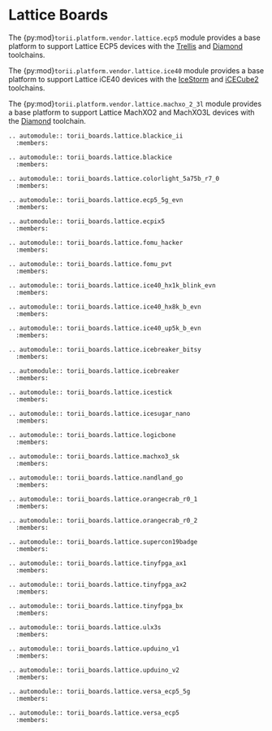 # Lattice Boards

The {py:mod}`torii.platform.vendor.lattice.ecp5` module provides a base platform to support Lattice ECP5 devices with the [Trellis] and [Diamond] toolchains.

The {py:mod}`torii.platform.vendor.lattice.ice40` module provides a base platform to support Lattice iCE40 devices with the [IceStorm] and [iCECube2] toolchains.

The {py:mod}`torii.platform.vendor.lattice.machxo_2_3l` module provides a base platform to support Lattice MachXO2 and MachXO3L devices with the [Diamond] toolchain.

```{eval-rst}
.. automodule:: torii_boards.lattice.blackice_ii
  :members:

.. automodule:: torii_boards.lattice.blackice
  :members:

.. automodule:: torii_boards.lattice.colorlight_5a75b_r7_0
  :members:

.. automodule:: torii_boards.lattice.ecp5_5g_evn
  :members:

.. automodule:: torii_boards.lattice.ecpix5
  :members:

.. automodule:: torii_boards.lattice.fomu_hacker
  :members:

.. automodule:: torii_boards.lattice.fomu_pvt
  :members:

.. automodule:: torii_boards.lattice.ice40_hx1k_blink_evn
  :members:

.. automodule:: torii_boards.lattice.ice40_hx8k_b_evn
  :members:

.. automodule:: torii_boards.lattice.ice40_up5k_b_evn
  :members:

.. automodule:: torii_boards.lattice.icebreaker_bitsy
  :members:

.. automodule:: torii_boards.lattice.icebreaker
  :members:

.. automodule:: torii_boards.lattice.icestick
  :members:

.. automodule:: torii_boards.lattice.icesugar_nano
  :members:

.. automodule:: torii_boards.lattice.logicbone
  :members:

.. automodule:: torii_boards.lattice.machxo3_sk
  :members:

.. automodule:: torii_boards.lattice.nandland_go
  :members:

.. automodule:: torii_boards.lattice.orangecrab_r0_1
  :members:

.. automodule:: torii_boards.lattice.orangecrab_r0_2
  :members:

.. automodule:: torii_boards.lattice.supercon19badge
  :members:

.. automodule:: torii_boards.lattice.tinyfpga_ax1
  :members:

.. automodule:: torii_boards.lattice.tinyfpga_ax2
  :members:

.. automodule:: torii_boards.lattice.tinyfpga_bx
  :members:

.. automodule:: torii_boards.lattice.ulx3s
  :members:

.. automodule:: torii_boards.lattice.upduino_v1
  :members:

.. automodule:: torii_boards.lattice.upduino_v2
  :members:

.. automodule:: torii_boards.lattice.versa_ecp5_5g
  :members:

.. automodule:: torii_boards.lattice.versa_ecp5
  :members:

```

[Trellis]: https://github.com/YosysHQ/prjtrellis
[Diamond]: https://www.latticesemi.com/latticediamond
[IceStorm]: https://github.com/YosysHQ/icestorm
[iCECube2]: https://www.latticesemi.com/iCEcube2
